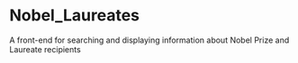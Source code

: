 # Nobel_Laureates
A front-end for searching and displaying information about Nobel Prize and Laureate recipients
